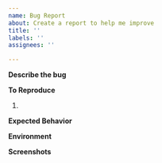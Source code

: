 ```yaml
---
name: Bug Report
about: Create a report to help me improve
title: ''
labels: ''
assignees: ''

---
```


**Describe the bug**
<!-- A clear and concise description of what the bug is. -->

**To Reproduce**
<!-- Steps to reproduce the behavior -->
1.

**Expected Behavior**
<!-- A clear and concise description of what you expected to happen. -->

**Environment**
<!-- Please go to *IntelliJ IDEA -> About IntelliJ IDEA (Mac)* or *Help -> About IntelliJ IDEA (Windows)* and copy the infos
to the clipboard and paste it here.

It should contain:
* OS (Windows, Linux, Mac)
* IntelliJ Product + version (IDEA, RubyMine...)
* Plugin version 
* A list of enabled plugins -->


**Screenshots**
<!-- If applicable, add screenshots to help explain your problem. -->
